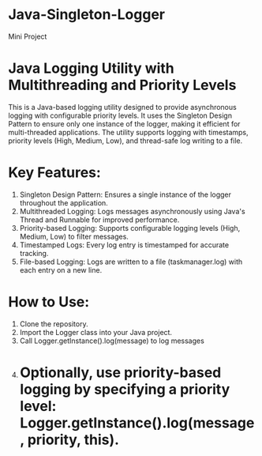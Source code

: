 # Java-Singleton-Logger
Mini Project

# Java Logging Utility with Multithreading and Priority Levels

This is a Java-based logging utility designed to provide asynchronous logging with configurable priority levels. 
It uses the Singleton Design Pattern to ensure only one instance of the logger, making it efficient for multi-threaded applications. 
The utility supports logging with timestamps, priority levels (High, Medium, Low), and thread-safe log writing to a file.

# Key Features:
1. Singleton Design Pattern: Ensures a single instance of the logger throughout the application.
2. Multithreaded Logging: Logs messages asynchronously using Java's Thread and Runnable for improved performance.
3. Priority-based Logging: Supports configurable logging levels (High, Medium, Low) to filter messages.
4. Timestamped Logs: Every log entry is timestamped for accurate tracking.
5. File-based Logging: Logs are written to a file (taskmanager.log) with each entry on a new line.

# How to Use:
 1. Clone the repository.
 2. Import the Logger class into your Java project.
 3. Call Logger.getInstance().log(message) to log messages
 4. # Optionally, use priority-based logging by specifying a priority level: Logger.getInstance().log(message, priority, this).

